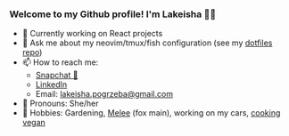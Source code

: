 ### Welcome to my Github profile! I'm Lakeisha 💁‍♀

- 🔬 Currently working on React projects
- 💬 Ask me about my neovim/tmux/fish configuration (see my [dotfiles repo](https://github.com/1ak31sha/dotfiles))
- 📫 How to reach me:
  - [Snapchat 👻](https://www.snapchat.com/add/lakeishapogz)
  - [LinkedIn](https://www.linkedin.com/in/lakeisha-p-1a515933/)
  - Email: lakeisha.pogrzeba@gmail.com
- 💃 Pronouns: She/her
- 🌱 Hobbies: Gardening, [Melee](https://www.youtube.com/watch?v=OX24wkkMEXs&t=3s) (fox main), working on my cars, [cooking vegan](https://www.lakeisha.ca)





<!--
**1ak31sha/1ak31sha** is a ✨ _special_ ✨ repository because its `README.md` (this file) appears on your GitHub profile.

Here are some ideas to get you started:

- 🔭 I’m currently working on ...
- 🌱 I’m currently learning ...
- 👯 I’m looking to collaborate on ...
- 🤔 I’m looking for help with ...
- 💬 Ask me about ...
- 📫 How to reach me: ...
- 😄 Pronouns: ...
- ⚡ Fun fact: ...
-->
